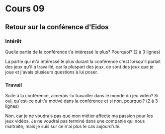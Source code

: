 # Cours 09 
## Retour sur la conférence d'Eidos

### Intérêt
Quelle partie de la conférence t'a intéressé le plus? Pourquoi? (2 à 3 lignes)

La partie qui m'a intéressé le plus durant la conférence c'est lorsqu'il parlait des jeux qu'il a travaillé, car la pluspart des jeux, ce sont des jeux que je joue et j'avais plusieurs questions à lui poser.

### Travail
Suite à la conférence, aimerais-tu travailler dans le monde du jeu vidéo? Si oui, qu'est-ce qui t'a motivé dans la conférence et si non, pourquoi? (2 à 3 lignes)

Non, car je ne voudrais pas que mon métier affecte ma passion pour les jeux vidéos. Je ne voudrai pas terminé dans une companie qui nous maltraite, mais je suis sur ce n'ai plus le cas aujourd'uhi.
